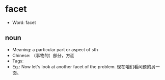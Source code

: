 # facet

- Word: facet

## noun

- Meaning: a particular part or aspect of sth
- Chinese: （事物的）部分，方面
- Tags: 
- Eg.: Now let's look at another facet of the problem. 现在咱们看问题的另一面。

